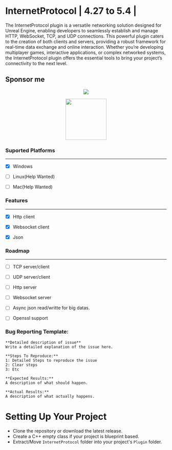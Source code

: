 # InternetProtocol | 4.27 to 5.4 |

The InternetProtocol plugin is a versatile networking solution designed for Unreal Engine, enabling developers to seamlessly establish and manage HTTP, WebSocket, TCP, and UDP connections. This powerful plugin caters to the creation of both clients and servers, providing a robust framework for real-time data exchange and online interaction. Whether you’re developing multiplayer games, interactive applications, or complex networked systems, the InternetProtocol plugin offers the essential tools to bring your project’s connectivity to the next level.


## Sponsor me

<p align="center">
  <a href="https://www.paypal.com/donate?hosted_button_id=L48BPZ4VVCN6Q"><img src="https://www.paypalobjects.com/en_US/i/btn/btn_donateCC_LG.gif"></a>
</p>
<p align="center">
  <a href="https://nubank.com.br/pagar/1bcou4/5D6eezlHdm"><img src="https://logodownload.org/wp-content/uploads/2020/02/pix-bc-logo.png" width="128"></a>
</p>

### Suported Platforms

---

- [x] Windows

- [ ] Linux(Help Wanted)

- [ ] Mac(Help Wanted)

### Features

---

- [x] Http client

- [x] Websocket client

- [x] Json

### Roadmap

---

- [ ] TCP server/client

- [ ] UDP server/client

- [ ] Http server

- [ ] Websocket server

- [ ] Async json read/writte for big datas.

- [ ] Openssl support

### Bug Reporting Template:
```
**Detailed description of issue**
Write a detailed explanation of the issue here.

**Steps To Reproduce:**
1: Detailed Steps to reproduce the issue 
2: Clear steps
3: Etc

**Expected Results:**
A description of what should happen.

**Actual Results:**
A description of what actually happens.
```

# Setting Up Your Project
- Clone the repository or download the latest release.
- Create a C++ empty class if your project is blueprint based.
- Extract/Move `InternetProtocol` folder into your project's `Plugin` folder.
